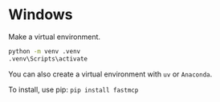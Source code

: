 # Windows

Make a virtual environment.
```bash
python -m venv .venv
.venv\Scripts\activate
```

You can also create a virtual environment with `uv` or `Anaconda`.

To install, use pip: `pip install fastmcp`